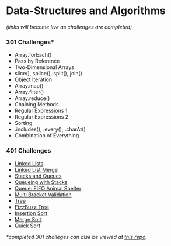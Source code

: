 # Data-Structures and Algorithms
*(links will become live as challenges are completed)*

### 301 Challenges*
* Array.forEach()
* Pass by Reference
* Two-Dimensional Arrays
* slice(), splice(), split(), join()
* Object Iteration
* Array.map()
* Array.filter()
* Array.reduce()
* Chaining Methods
* Regular Expressions 1
* Regular Expressions 2
* Sorting
* .includes(), .every(), .charAt()
* Combination of Everything

### 401 Challenges
* [Linked Lists](https://github.com/401-advanced-javascript-aimurphy/data-structures-and-algorithms/tree/master/code-challenges/401/Data-Structures/linkedList)
* [Linked List Merge](https://github.com/401-advanced-javascript-aimurphy/data-structures-and-algorithms/tree/master/code-challenges/401/Data-Structures/llMerge)
* [Stacks and Queues](https://github.com/401-advanced-javascript-aimurphy/data-structures-and-algorithms/tree/master/code-challenges/401/Data-Structures/stacksAndQueues)
* [Queueing with Stacks](https://github.com/401-advanced-javascript-aimurphy/data-structures-and-algorithms/tree/master/code-challenges/401/Data-Structures/stacksAndQueues/queueWithStacks)
* [Queue: FIFO Animal Shelter](https://github.com/401-advanced-javascript-aimurphy/data-structures-and-algorithms/tree/master/code-challenges/401/Data-Structures/fifoAnimalShelter)
* [Multi Bracket Validation](https://github.com/401-advanced-javascript-aimurphy/data-structures-and-algorithms/tree/master/code-challenges/401/Data-Structures/multiBracketValidation)
* [Tree](https://github.com/401-advanced-javascript-aimurphy/data-structures-and-algorithms/tree/master/code-challenges/401/Data-Structures/tree)
* [FizzBuzz Tree](https://github.com/401-advanced-javascript-aimurphy/data-structures-and-algorithms/tree/master/code-challenges/401/Data-Structures/fizzBuzzTree)
* [Insertion Sort](https://github.com/401-advanced-javascript-aimurphy/data-structures-and-algorithms/tree/master/code-challenges/401/Data-Structures/allSortsOfSorts/insertionSort)
* [Merge Sort](https://github.com/401-advanced-javascript-aimurphy/data-structures-and-algorithms/tree/master/code-challenges/401/Data-Structures/allSortsOfSorts/mergeSort)
* [Quick Sort](https://github.com/401-advanced-javascript-aimurphy/data-structures-and-algorithms/tree/master/code-challenges/401/Data-Structures/allSortsOfSorts/quickSort)

_*completed 301 challeges can alse be viewed at [this repo](https://github.com/aimurphyii/data-structures-and-algorithms)._ 
